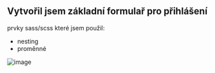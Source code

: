 ## Vytvořil jsem základní formulař pro přihlášení
prvky sass/scss které jsem použil:
   - nesting
   - proměnné

![image](https://github.com/Bombonek07/school-stuff-html/assets/119570032/487e4a1a-3fff-4e4a-bb21-3cba55c25f3f)
